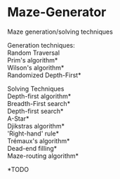 # Maze-Generator
Maze generation/solving techniques  
  
Generation techniques:  
	Random Traversal  
	Prim's algorithm*  
	Wilson's algorithm*  
	Randomized Depth-First*  
  
Solving Techniques  
	Depth-first algorithm*  
	Breadth-First search*  
	Depth-first search*  
	A-Star*  
	Djikstras algorithm*  
	'Right-hand' rule*  
	Trémaux's algorithm*  
	Dead-end filling*  
	Maze-routing algorithm*  

*TODO  